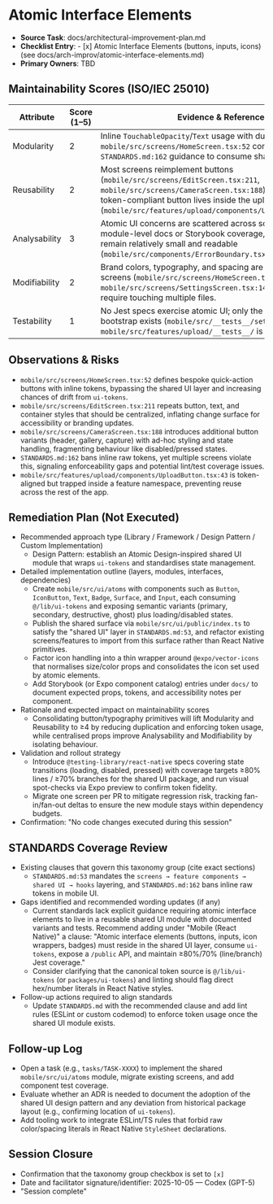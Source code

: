# Atomic Interface Elements

- **Source Task**: docs/architectural-improvement-plan.md
- **Checklist Entry**: - [x] Atomic Interface Elements (buttons, inputs, icons) (see docs/arch-improv/atomic-interface-elements.md)
- **Primary Owners**: TBD

## Maintainability Scores (ISO/IEC 25010)
| Attribute | Score (1–5) | Evidence & References |
|-----------|-------------|------------------------|
| Modularity | 2 | Inline `TouchableOpacity`/`Text` usage with duplicated styles in `mobile/src/screens/HomeScreen.tsx:52` conflicts with `STANDARDS.md:162` guidance to consume shared UI tokens. |
| Reusability | 2 | Most screens reimplement buttons (`mobile/src/screens/EditScreen.tsx:211`, `mobile/src/screens/CameraScreen.tsx:188`) while the only token-compliant button lives inside the upload feature (`mobile/src/features/upload/components/UploadButton.tsx:43`). |
| Analysability | 3 | Atomic UI concerns are scattered across screens without module-level docs or Storybook coverage, though components remain relatively small and readable (`mobile/src/components/ErrorBoundary.tsx:41`). |
| Modifiability | 2 | Brand colors, typography, and spacing are hard-coded across screens (`mobile/src/screens/HomeScreen.tsx:118`, `mobile/src/screens/SettingsScreen.tsx:14`), so design pivots require touching multiple files. |
| Testability | 1 | No Jest specs exercise atomic UI; only the shared test bootstrap exists (`mobile/src/__tests__/setup.ts:1`) and `mobile/src/features/upload/__tests__/` is empty. |

## Observations & Risks
- `mobile/src/screens/HomeScreen.tsx:52` defines bespoke quick-action buttons with inline tokens, bypassing the shared UI layer and increasing chances of drift from `ui-tokens`.
- `mobile/src/screens/EditScreen.tsx:211` repeats button, text, and container styles that should be centralized, inflating change surface for accessibility or branding updates.
- `mobile/src/screens/CameraScreen.tsx:188` introduces additional button variants (header, gallery, capture) with ad-hoc styling and state handling, fragmenting behaviour like disabled/pressed states.
- `STANDARDS.md:162` bans inline raw tokens, yet multiple screens violate this, signaling enforceability gaps and potential lint/test coverage issues.
- `mobile/src/features/upload/components/UploadButton.tsx:43` is token-aligned but trapped inside a feature namespace, preventing reuse across the rest of the app.

## Remediation Plan (Not Executed)
- Recommended approach type (Library / Framework / Design Pattern / Custom Implementation)
  - Design Pattern: establish an Atomic Design-inspired shared UI module that wraps `ui-tokens` and standardises state management.
- Detailed implementation outline (layers, modules, interfaces, dependencies)
  - Create `mobile/src/ui/atoms` with components such as `Button`, `IconButton`, `Text`, `Badge`, `Surface`, and `Input`, each consuming `@/lib/ui-tokens` and exposing semantic variants (primary, secondary, destructive, ghost) plus loading/disabled states.
  - Publish the shared surface via `mobile/src/ui/public/index.ts` to satisfy the "shared UI" layer in `STANDARDS.md:53`, and refactor existing screens/features to import from this surface rather than React Native primitives.
  - Factor icon handling into a thin wrapper around `@expo/vector-icons` that normalises size/color props and consolidates the icon set used by atomic elements.
  - Add Storybook (or Expo component catalog) entries under `docs/` to document expected props, tokens, and accessibility notes per component.
- Rationale and expected impact on maintainability scores
  - Consolidating button/typography primitives will lift Modularity and Reusability to ≥4 by reducing duplication and enforcing token usage, while centralised props improve Analysability and Modifiability by isolating behaviour.
- Validation and rollout strategy
  - Introduce `@testing-library/react-native` specs covering state transitions (loading, disabled, pressed) with coverage targets ≥80% lines / ≥70% branches for the shared UI package, and run visual spot-checks via Expo preview to confirm token fidelity.
  - Migrate one screen per PR to mitigate regression risk, tracking fan-in/fan-out deltas to ensure the new module stays within dependency budgets.
- Confirmation: "No code changes executed during this session"

## STANDARDS Coverage Review
- Existing clauses that govern this taxonomy group (cite exact sections)
  - `STANDARDS.md:53` mandates the `screens → feature components → shared UI → hooks` layering, and `STANDARDS.md:162` bans inline raw tokens in mobile UI.
- Gaps identified and recommended wording updates (if any)
  - Current standards lack explicit guidance requiring atomic interface elements to live in a reusable shared UI module with documented variants and tests. Recommend adding under "Mobile (React Native)" a clause: "Atomic interface elements (buttons, inputs, icon wrappers, badges) must reside in the shared UI layer, consume `ui-tokens`, expose a `/public` API, and maintain ≥80%/70% (line/branch) Jest coverage."
  - Consider clarifying that the canonical token source is `@/lib/ui-tokens` (or `packages/ui-tokens`) and linting should flag direct hex/number literals in React Native styles.
- Follow-up actions required to align standards
  - Update `STANDARDS.md` with the recommended clause and add lint rules (ESLint or custom codemod) to enforce token usage once the shared UI module exists.

## Follow-up Log
- Open a task (e.g., `tasks/TASK-XXXX`) to implement the shared `mobile/src/ui/atoms` module, migrate existing screens, and add component test coverage.
- Evaluate whether an ADR is needed to document the adoption of the shared UI design pattern and any deviation from historical package layout (e.g., confirming location of `ui-tokens`).
- Add tooling work to integrate ESLint/TS rules that forbid raw color/spacing literals in React Native `StyleSheet` declarations.

## Session Closure
- Confirmation that the taxonomy group checkbox is set to `[x]`
- Date and facilitator signature/identifier: 2025-10-05 — Codex (GPT-5)
- "Session complete"
